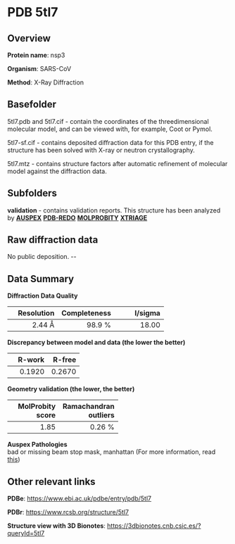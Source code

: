 # PDB 5tl7

## Overview

**Protein name**: nsp3

**Organism**: SARS-CoV

**Method**: X-Ray Diffraction

## Basefolder

5tl7.pdb and 5tl7.cif - contain the coordinates of the threedimensional molecular model, and can be viewed with, for example, Coot or Pymol.

5tl7-sf.cif - contains deposited diffraction data for this PDB entry, if the structure has been solved with X-ray or neutron crystallography.

5tl7.mtz - contains structure factors after automatic refinement of molecular model against the diffraction data.

## Subfolders





**validation** - contains validation reports. This structure has been analyzed by [**AUSPEX**](https://github.com/thorn-lab/coronavirus_structural_task_force/tree/master/pdb/nsp3/SARS-CoV/5tl7/validation/auspex) [**PDB-REDO**](https://github.com/thorn-lab/coronavirus_structural_task_force/tree/master/pdb/nsp3/SARS-CoV/5tl7/validation/pdb-redo) [**MOLPROBITY**](https://github.com/thorn-lab/coronavirus_structural_task_force/tree/master/pdb/nsp3/SARS-CoV/5tl7/validation/molprobity) [**XTRIAGE**](https://github.com/thorn-lab/coronavirus_structural_task_force/blob/master/pdb/nsp3/SARS-CoV/5tl7/validation/Xtriage_output.log) 

## Raw diffraction data

No public deposition. --<br> 

## Data Summary
**Diffraction Data Quality**

|   | Resolution | Completeness| I/sigma |
|---|-------------:|----------------:|--------------:|
|   |2.44 Å|98.9  %|<img width=50/>18.00|

**Discrepancy between model and data (the lower the better)**

|   | **R-work**| **R-free**   
|---|-------------:|----------------:|           
||  0.1920|  0.2670|

**Geometry validation (the lower, the better)**

|   |**MolProbity<br>score**| **Ramachandran<br>outliers** 
|---|-------------:|----------------:|
||  1.85|  0.26 %|

**Auspex Pathologies**<br> bad or missing beam stop mask, manhattan (For more information, read [this](https://github.com/thorn-lab/coronavirus_structural_task_force/blob/master/pdb/nsp3/SARS-CoV/5tl7/validation/auspex/5tl7_auspex_comments.txt))

 



## Other relevant links 
**PDBe**:  https://www.ebi.ac.uk/pdbe/entry/pdb/5tl7
 
**PDBr**: https://www.rcsb.org/structure/5tl7 

**Structure view with 3D Bionotes**: https://3dbionotes.cnb.csic.es/?queryId=5tl7

